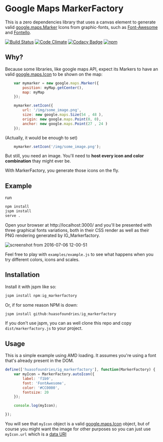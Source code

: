 # Google Maps MarkerFactory

This is a zero dependencies library that uses a canvas element to generate valid [google.maps.Marker](https://developers.google.com/maps/documentation/javascript/3.exp/reference#Marker) Icons from graphic-fonts, such as [Font-Awesome](https://fontawesome.github.io/Font-Awesome/) and  [Fontello](http://fontello.com/).


[![Build Status](https://travis-ci.org/HuasoFoundries/ig_markerfactory.svg)](https://travis-ci.org/HuasoFoundries/ig_markerfactory) [![Code Climate](https://codeclimate.com/github/HuasoFoundries/ig_markerfactory/badges/gpa.svg)](https://codeclimate.com/github/HuasoFoundries/ig_markerfactory) [![Codacy Badge](https://api.codacy.com/project/badge/grade/44d15485b93e43cf86356e56a8bfb7d1)](https://www.codacy.com/app/amenadiel/ig_markerfactory) [![npm](https://img.shields.io/npm/dm/ig_markerfactory.svg?style=plastic)](https://www.npmjs.com/package/ig_markerfactory)


## Why? 

Because some libraries, like google maps API, expect its Markers to have an valid [google.maps.Icon](https://developers.google.com/maps/documentation/javascript/3.exp/reference#Icon) to be shown on the map:

```js
	var mymarker = new google.maps.Marker({
		position: myMap.getCenter(),
		map: myMap
	});

	mymarker.setIcon({
		url: '/img/some_image.png',
		size: new google.maps.Size(54 , 48 ),
		origin: new google.maps.Point(0, 0),
		anchor: new google.maps.Point(27 , 24 )
	});
```

(Actually, it would be enough to set) 

```js
    mymarker.setIcon('/img/some_image.png');

```

But still, you need an image. You'll need to **host every icon and color combination** thay might ever be.

With MarkerFactory, you generate those icons on the fly.

## Example

run 

```sh
npm install
jspm install
serve .
```

Open your browser at http://localhost:3000/ and you'll be presented with three graphical fonts variations, both in
their CSS render as well as their PNG rendering generated by IG_Markerfactory. 

![screenshot from 2016-07-06 12-00-51](https://cloud.githubusercontent.com/assets/238439/16625228/7ac42b58-4371-11e6-9b44-6bdde4098958.png)

Feel free to play with `examples/example.js` to see what happens when you try different colors, icons and scales.




## Installation

Install it with jspm like so:

```js
jspm install npm:ig_markerfactory
```


Or, if for some reason NPM is down:

```js
jspm install github:huasofoundries/ig_markerfactory
```

If you don't use jspm, you can as well clone this repo and copy 
`dist/markerfactory.js` to your project. 



## Usage

This is a simple example using AMD loading. It assumes you're using a font that's already present in the DOM. 

```js
define(['huasofoundries/ig_markerfactory'], function(MarkerFactory) {
	var myIcon = MarkerFactory.autoIcon({
		label: 'f1b9',
		font: 'FontAwesome',
		color: '#CC0000',
		fontsize: 20
	});

	console.log(myIcon);

});

```

You will see that `myIcon` object is a valid [google.maps.Icon](https://developers.google.com/maps/documentation/javascript/3.exp/reference#Icon) object,
but of course you might want the image for other purposes so you can just use `myIcon.url` which is a [data URI](https://developer.mozilla.org/en-US/docs/Web/HTTP/data_URIs)





